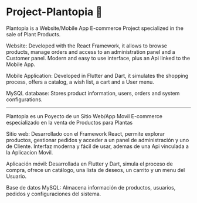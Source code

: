 # Project-Plantopia 🌱
Plantopia is a Website/Mobile App E-commerce Project specialized in the sale of Plant Products.

Website:
Developed with the React Framework, it allows to browse products, manage orders and access to an administration panel and a Customer panel.
Modern and easy to use interface, plus an Api linked to the Mobile App.

Mobile Application:
Developed in Flutter and Dart, it simulates the shopping process, offers a catalog, a wish list, a cart and a User menu.

MySQL database:
Stores product information, users, orders and system configurations.
__________________________________________________________________________________________________________________________________________

Plantopia es un Poyecto de un Sitio Web/App Movil E-commerce especializado en la venta de Productos para Plantas

Sitio web:
Desarrollado con el Framework React, permite explorar productos, gestionar pedidos y acceder a un panel de administración y uno de Cliente.
Interfaz moderna y fácil de usar, ademas de una Api vinculada a la Aplicacion Movil.

Aplicación móvil:
Desarrollada en Flutter y Dart, simula el proceso de compra, ofrece un catálogo, una lista de deseos, un carrito y un menu del Usuario.

Base de datos MySQL:
Almacena información de productos, usuarios, pedidos y configuraciones del sistema.




